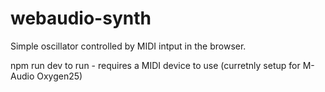 # webaudio-synth


Simple oscillator controlled by MIDI intput in the browser.

npm run dev to run - requires a MIDI device to use (curretnly setup for M-Audio Oxygen25)
